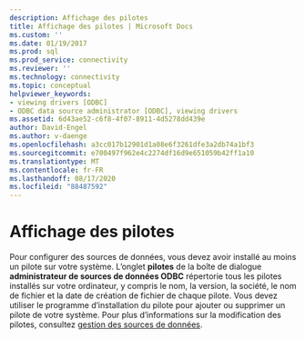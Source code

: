 ```yaml
---
description: Affichage des pilotes
title: Affichage des pilotes | Microsoft Docs
ms.custom: ''
ms.date: 01/19/2017
ms.prod: sql
ms.prod_service: connectivity
ms.reviewer: ''
ms.technology: connectivity
ms.topic: conceptual
helpviewer_keywords:
- viewing drivers [ODBC]
- ODBC data source administrator [ODBC], viewing drivers
ms.assetid: 6d43ae52-c6f8-4f07-8911-4d5278dd439e
author: David-Engel
ms.author: v-daenge
ms.openlocfilehash: a3cc017b12901d1a08e6f3261dfe3a2db74a1bf3
ms.sourcegitcommit: e700497f962e4c2274df16d9e651059b42ff1a10
ms.translationtype: MT
ms.contentlocale: fr-FR
ms.lasthandoff: 08/17/2020
ms.locfileid: "88487592"
---
```

# <a name="viewing-drivers"></a>Affichage des pilotes
Pour configurer des sources de données, vous devez avoir installé au moins un pilote sur votre système. L’onglet **pilotes** de la boîte de dialogue **administrateur de sources de données ODBC** répertorie tous les pilotes installés sur votre ordinateur, y compris le nom, la version, la société, le nom de fichier et la date de création de fichier de chaque pilote. Vous devez utiliser le programme d’installation du pilote pour ajouter ou supprimer un pilote de votre système. Pour plus d’informations sur la modification des pilotes, consultez [gestion des sources de données](../../odbc/admin/managing-data-sources.md).
